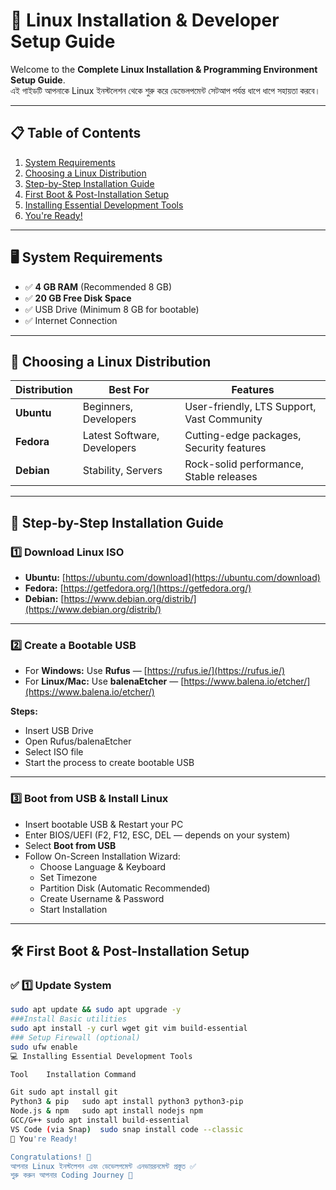 # 🐧 Linux Installation & Developer Setup Guide

Welcome to the **Complete Linux Installation & Programming Environment Setup Guide**.  
এই গাইডটি আপনাকে Linux ইনস্টলেশন থেকে শুরু করে ডেভেলপমেন্ট সেটআপ পর্যন্ত ধাপে ধাপে সহায়তা করবে।  

---

## 📋 Table of Contents

1. [System Requirements](#system-requirements)
2. [Choosing a Linux Distribution](#choosing-a-linux-distribution)
3. [Step-by-Step Installation Guide](#step-by-step-installation-guide)
4. [First Boot & Post-Installation Setup](#first-boot--post-installation-setup)
5. [Installing Essential Development Tools](#installing-essential-development-tools)
6. [You're Ready!](#youre-ready)

---

## 🖥️ System Requirements

- ✅ **4 GB RAM** (Recommended 8 GB)
- ✅ **20 GB Free Disk Space**
- ✅ USB Drive (Minimum 8 GB for bootable)
- ✅ Internet Connection

---

## 🐧 Choosing a Linux Distribution

| Distribution | Best For | Features |
|--------------|----------|----------|
| **Ubuntu** | Beginners, Developers | User-friendly, LTS Support, Vast Community |
| **Fedora** | Latest Software, Developers | Cutting-edge packages, Security features |
| **Debian** | Stability, Servers | Rock-solid performance, Stable releases |

---

## 📝 Step-by-Step Installation Guide

### 1️⃣ Download Linux ISO  

- **Ubuntu:** [https://ubuntu.com/download](https://ubuntu.com/download)  
- **Fedora:** [https://getfedora.org/](https://getfedora.org/)  
- **Debian:** [https://www.debian.org/distrib/](https://www.debian.org/distrib/)  

---

### 2️⃣ Create a Bootable USB  

- For **Windows:** Use **Rufus** — [https://rufus.ie/](https://rufus.ie/)
- For **Linux/Mac:** Use **balenaEtcher** — [https://www.balena.io/etcher/](https://www.balena.io/etcher/)

**Steps:**
- Insert USB Drive
- Open Rufus/balenaEtcher
- Select ISO file
- Start the process to create bootable USB

---

### 3️⃣ Boot from USB & Install Linux  

- Insert bootable USB & Restart your PC
- Enter BIOS/UEFI (F2, F12, ESC, DEL — depends on your system)
- Select **Boot from USB**
- Follow On-Screen Installation Wizard:
  - Choose Language & Keyboard
  - Set Timezone
  - Partition Disk (Automatic Recommended)
  - Create Username & Password
  - Start Installation

---

## 🛠️ First Boot & Post-Installation Setup

### ✅ 1️⃣ Update System

```bash
sudo apt update && sudo apt upgrade -y
###Install Basic utilities
sudo apt install -y curl wget git vim build-essential
### Setup Firewall (optional)
sudo ufw enable
💻 Installing Essential Development Tools

Tool	Installation Command

Git	sudo apt install git
Python3 & pip	sudo apt install python3 python3-pip
Node.js & npm	sudo apt install nodejs npm
GCC/G++	sudo apt install build-essential
VS Code (via Snap)	sudo snap install code --classic
🎯 You're Ready!

Congratulations! 🎉
আপনার Linux ইনস্টলেশন এবং ডেভেলপমেন্ট এনভায়রনমেন্ট প্রস্তুত ✅
শুরু করুন আপনার Coding Journey 🚀

